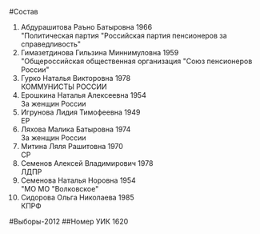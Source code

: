 #Состав
1. Абдурашитова Раъно Батыровна 1966   
    "Политическая партия "Российская партия пенсионеров за справедливость"
2. Гимазетдинова Гильзина Миннимуловна 1959   
    "Общероссийская общественная организация "Союз пенсионеров России"
3. Гурко Наталья Викторовна 1978   
    КОММУНИСТЫ РОССИИ
4. Ерошкина Наталья Алексеевна 1954   
    За женщин России
5. Игрунова Лидия Тимофеевна 1949   
    ЕР
6. Ляхова Малика Батыровна 1974   
    За женщин России
7. Митина Ляля Рашитовна 1970   
    СР
8. Семенов Алексей Владимирович 1978   
    ЛДПР
9. Семенова Наталья Норовна 1954   
    "МО МО "Волковское"
10. Сидорова Ольга Николаева 1985   
    КПРФ

#Выборы-2012
##Номер УИК
1620